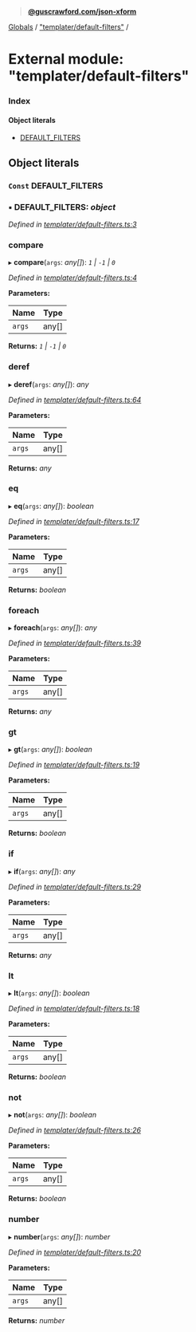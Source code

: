 > **[@guscrawford.com/json-xform](../README.md)**

[Globals](../globals.md) / ["templater/default-filters"](_templater_default_filters_.md) /

# External module: "templater/default-filters"

### Index

#### Object literals

* [DEFAULT_FILTERS](_templater_default_filters_.md#const-default_filters)

## Object literals

### `Const` DEFAULT_FILTERS

### ▪ **DEFAULT_FILTERS**: *object*

*Defined in [templater/default-filters.ts:3](https://github.com/guscrawford-com/json-xform/blob/5ed8c18/src/templater/default-filters.ts#L3)*

###  compare

▸ **compare**(`args`: *any[]*): *`1` | `-1` | `0`*

*Defined in [templater/default-filters.ts:4](https://github.com/guscrawford-com/json-xform/blob/5ed8c18/src/templater/default-filters.ts#L4)*

**Parameters:**

Name | Type |
------ | ------ |
`args` | any[] |

**Returns:** *`1` | `-1` | `0`*

###  deref

▸ **deref**(`args`: *any[]*): *any*

*Defined in [templater/default-filters.ts:64](https://github.com/guscrawford-com/json-xform/blob/5ed8c18/src/templater/default-filters.ts#L64)*

**Parameters:**

Name | Type |
------ | ------ |
`args` | any[] |

**Returns:** *any*

###  eq

▸ **eq**(`args`: *any[]*): *boolean*

*Defined in [templater/default-filters.ts:17](https://github.com/guscrawford-com/json-xform/blob/5ed8c18/src/templater/default-filters.ts#L17)*

**Parameters:**

Name | Type |
------ | ------ |
`args` | any[] |

**Returns:** *boolean*

###  foreach

▸ **foreach**(`args`: *any[]*): *any*

*Defined in [templater/default-filters.ts:39](https://github.com/guscrawford-com/json-xform/blob/5ed8c18/src/templater/default-filters.ts#L39)*

**Parameters:**

Name | Type |
------ | ------ |
`args` | any[] |

**Returns:** *any*

###  gt

▸ **gt**(`args`: *any[]*): *boolean*

*Defined in [templater/default-filters.ts:19](https://github.com/guscrawford-com/json-xform/blob/5ed8c18/src/templater/default-filters.ts#L19)*

**Parameters:**

Name | Type |
------ | ------ |
`args` | any[] |

**Returns:** *boolean*

###  if

▸ **if**(`args`: *any[]*): *any*

*Defined in [templater/default-filters.ts:29](https://github.com/guscrawford-com/json-xform/blob/5ed8c18/src/templater/default-filters.ts#L29)*

**Parameters:**

Name | Type |
------ | ------ |
`args` | any[] |

**Returns:** *any*

###  lt

▸ **lt**(`args`: *any[]*): *boolean*

*Defined in [templater/default-filters.ts:18](https://github.com/guscrawford-com/json-xform/blob/5ed8c18/src/templater/default-filters.ts#L18)*

**Parameters:**

Name | Type |
------ | ------ |
`args` | any[] |

**Returns:** *boolean*

###  not

▸ **not**(`args`: *any[]*): *boolean*

*Defined in [templater/default-filters.ts:26](https://github.com/guscrawford-com/json-xform/blob/5ed8c18/src/templater/default-filters.ts#L26)*

**Parameters:**

Name | Type |
------ | ------ |
`args` | any[] |

**Returns:** *boolean*

###  number

▸ **number**(`args`: *any[]*): *number*

*Defined in [templater/default-filters.ts:20](https://github.com/guscrawford-com/json-xform/blob/5ed8c18/src/templater/default-filters.ts#L20)*

**Parameters:**

Name | Type |
------ | ------ |
`args` | any[] |

**Returns:** *number*